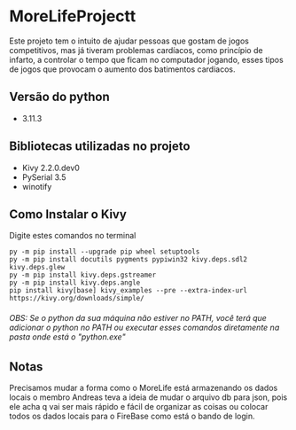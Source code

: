 # MoreLifeProjectt
Este projeto tem o intuito de ajudar pessoas que gostam de jogos competitivos, mas já tiveram problemas cardíacos, como princípio de infarto, a controlar o tempo que ficam no computador jogando, esses tipos de jogos que provocam o aumento dos batimentos cardiacos.

## Versão do python
- 3.11.3

## Bibliotecas utilizadas no projeto
- Kivy 2.2.0.dev0
- PySerial 3.5
- winotify

## Como Instalar o Kivy

Digite estes comandos no terminal

    py -m pip install --upgrade pip wheel setuptools
    py -m pip install docutils pygments pypiwin32 kivy.deps.sdl2 kivy.deps.glew
    py -m pip install kivy.deps.gstreamer
    py -m pip install kivy.deps.angle
    pip install kivy[base] kivy_examples --pre --extra-index-url https://kivy.org/downloads/simple/

###### OBS: Se o python da sua máquina não estiver no PATH, você terá que adicionar o python no PATH ou executar esses comandos diretamente na pasta onde está o "python.exe"

## Notas
Precisamos mudar a forma como o MoreLife está armazenando os dados locais o membro Andreas teva a ideia de mudar o arquivo db para json, pois ele acha q vai ser mais rápido e fácil de organizar as coisas ou colocar todos os dados locais para o FireBase como está o bando de login.

